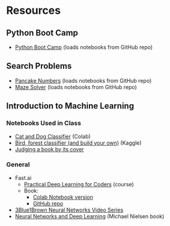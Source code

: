 # Resources

## Python Boot Camp

- [Python Boot Camp](https://py.northridge.dev/hub/user-redirect/git-pull?repo=https%3A%2F%2Fgithub.com%2Fnorthridge-dev%2Fpython-bootcamp&urlpath=tree%2Fpython-bootcamp%2F&branch=main) (loads notebooks from GitHub repo)

## Search Problems

- [Pancake Numbers](https://py.northridge.dev/hub/user-redirect/git-pull?repo=https%3A%2F%2Fgithub.com%2Fnorthridge-dev%2Fpancake-number&urlpath=tree%2Fpancake-number%2F0_pancake.ipynb&branch=main) (loads notebooks from GitHub repo)
- [Maze Solver](https://py.northridge.dev/hub/user-redirect/git-pull?repo=https%3A%2F%2Fgithub.com%2Fnorthridge-dev%2Fmaze-runner&urlpath=tree%2Fmaze-runner%2F&branch=main) (loads notebooks from GitHub repo)

## Introduction to Machine Learning

### Notebooks Used in Class

- [Cat and Dog Classifier](https://colab.research.google.com/github/kruckenberg/fastai-course/blob/master/clean/0-first-model-dog-or-cat.ipynb) (Colab)
- [Bird, forest classifier (and build your own)](https://www.kaggle.com/code/nkruckenberg/is-it-a-bird-creating-a-model-from-your-own-data/edit) (Kaggle)
- [Judging a book by its cover](https://www.kaggle.com/code/nkruckenberg/fiction-v-non-fiction-cover-classifier/edit)

### General

- Fast.ai
  - [Practical Deep Learning for Coders](https://course.fast.ai/) (course)
  - Book:
    - [Colab Notebook version](https://colab.research.google.com/github/fastai/fastbook)
    - [GitHub repo](https://github.com/fastai/fastbook)
- [3Blue1Brown Neural Networks Video Series](https://www.3blue1brown.com/topics/neural-networks)
- [Neural Networks and Deep Learning](http://neuralnetworksanddeeplearning.com/) (Michael Nielsen book)

